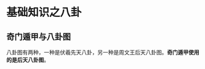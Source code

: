 基础知识之八卦
===================================================================================
## 奇门遁甲与八卦图
八卦图有两种，一种是伏羲先天八卦，另一种是周文王后天八卦图。**奇门遁甲使用的是后天八卦图**。